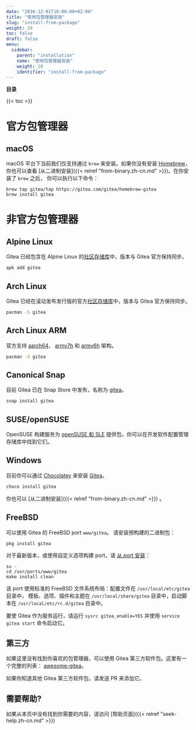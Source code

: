 ```yaml
---
date: "2016-12-01T16:00:00+02:00"
title: "使用包管理器安装"
slug: "install-from-package"
weight: 20
toc: false
draft: false
menu:
  sidebar:
    parent: "installation"
    name: "使用包管理器安装"
    weight: 20
    identifier: "install-from-package"
---
```


**目录**

{{< toc >}}

# 官方包管理器

## macOS

macOS 平台下当前我们仅支持通过 `brew` 来安装。如果你没有安装 [Homebrew](http://brew.sh/)，你也可以查看 [从二进制安装]({{< relref "from-binary.zh-cn.md" >}})。在你安装了 `brew` 之后， 你可以执行以下命令：

```
brew tap gitea/tap https://gitea.com/gitea/homebrew-gitea
brew install gitea
```

# 非官方包管理器

## Alpine Linux

Gitea 已经包含在 Alpine Linux 的[社区存储库](https://pkgs.alpinelinux.org/packages?name=gitea&branch=edge)中，版本与 Gitea 官方保持同步。

```sh
apk add gitea
```

## Arch Linux

Gitea 已经在滚动发布发行版的官方[社区存储库](https://www.archlinux.org/packages/community/x86_64/gitea/)中，版本与 Gitea 官方保持同步。

```sh
pacman -S gitea
```

## Arch Linux ARM

官方支持 [aarch64](https://archlinuxarm.org/packages/aarch64/gitea)， [armv7h](https://archlinuxarm.org/packages/armv7h/gitea) 和 [armv6h](https://archlinuxarm.org/packages/armv6h/gitea) 架构。

```sh
pacman -S gitea
```

## Canonical Snap

目前 Gitea 已在 Snap Store 中发布，名称为 [gitea](https://snapcraft.io/gitea)。

```sh
snap install gitea
```

## SUSE/openSUSE

OpenSUSE 构建服务为 [openSUSE 和 SLE](https://software.opensuse.org/download/package?package=gitea&project=devel%3Atools%3Ascm)
提供包，你可以在开发软件配置管理存储库中找到它们。

## Windows

目前你可以通过 [Chocolatey](https://chocolatey.org/) 来安装 [Gitea](https://chocolatey.org/packages/gitea)。

```sh
choco install gitea
```

你也可以 [从二进制安装]({{< relref "from-binary.zh-cn.md" >}}) 。

## FreeBSD

可以使用 Gitea 的 FreeBSD port `www/gitea`。 请安装预构建的二进制包：

```
pkg install gitea
```

对于最新版本，或使用自定义选项构建 port，请
[从 port 安装](https://www.freebsd.org/doc/handbook/ports-using.html)：

```
su -
cd /usr/ports/www/gitea
make install clean
```

该 port 使用标准的 FreeBSD 文件系统布局：配置文件在 `/usr/local/etc/gitea` 目录中，
模板、选项、插件和主题在 `/usr/local/share/gitea` 目录中，启动脚本在 `/usr/local/etc/rc.d/gitea` 目录中。

要使 Gitea 作为服务运行，请运行 `sysrc gitea_enable=YES` 并使用 `service gitea start` 命令启动它。

## 第三方

如果这里没有找到你喜欢的包管理器，可以使用 Gitea 第三方软件包。这里有一个完整的列表： [awesome-gitea](https://gitea.com/gitea/awesome-gitea/src/branch/master/README.md#user-content-packages)。

如果你知道其他 Gitea 第三方软件包，请发送 PR 来添加它。

## 需要帮助?

如果从本页中没有找到你需要的内容，请访问 [帮助页面]({{< relref "seek-help.zh-cn.md" >}})
